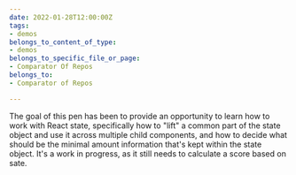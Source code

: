 ```yaml
---
date: 2022-01-28T12:00:00Z
tags:
- demos
belongs_to_content_of_type:
- demos
belongs_to_specific_file_or_page:
- Comparator Of Repos
belongs_to:
- Comparator of Repos

---
```

The goal of this pen has been to provide an opportunity to learn how to work with React state, specifically how to "lift" a common part of the state object and use it across multiple child components, and how to decide what should be the minimal amount information that's kept within the state object. It's a work in progress, as it still needs to calculate a score based on sate.